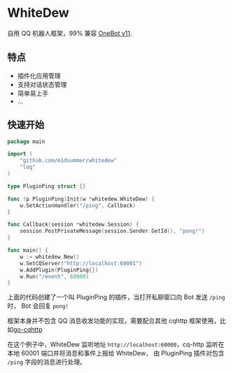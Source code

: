 # WhiteDew
自用 QQ 机器人框架，99% 兼容 [OneBot v11](https://github.com/botuniverse/onebot).

## 特点
* 插件化应用管理
* 支持对话状态管理
* 简单易上手
* ...

## 快速开始

```go
package main

import (
	"github.com/m1dsummer/whitedew"
	"log"
)

type PluginPing struct {}

func (p PluginPing)Init(w *whitedew.WhiteDew) {
	w.SetActionHandler("/ping", Callback)
}

func Callback(session *whitedew.Session) {
	session.PostPrivateMessage(session.Sender.GetId(), "pong!")
}

func main() {
	w := whitedew.New()
	w.SetCQServer("http://localhost:60001")
	w.AddPlugin(PluginPing{})
	w.Run("/event", 60000)
}
```

上面的代码创建了一个叫 PluginPing 的插件，当打开私聊窗口向 Bot 发送 `/ping` 时， Bot 会回复 `pong!`

框架本身并不包含 QQ 消息收发功能的实现，需要配合其他 cqhttp 框架使用，比如[go-cqhttp]()

在这个例子中，WhiteDew 监听地址 `http://localhost:60000`，cq-http 监听在本地 60001 端口并将消息和事件上报给 WhiteDew， 由 PluginPing 插件对包含 `/ping` 字段的消息进行处理。
